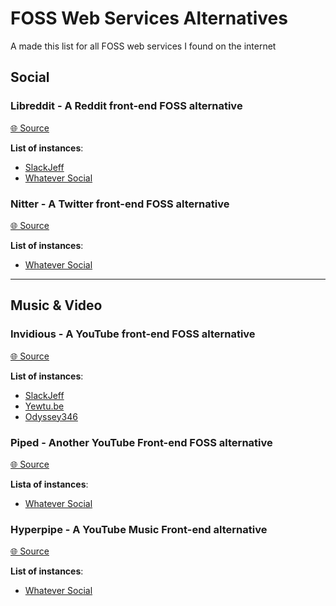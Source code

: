 # FOSS Web Services Alternatives

A made this list for all FOSS web services I found on the internet

## Social

### Libreddit - A Reddit front-end FOSS alternative

[🌐 Source](https://github.com/libreddit/libreddit)

**List of instances**:

- [SlackJeff](https://libreddit.slackjeff.com.br)
- [Whatever Social](https://discuss.whatever.social/)

### Nitter - A Twitter front-end FOSS alternative

[🌐 Source](https://github.com/zedeus/nitter)

**List of instances**:

- [Whatever Social](https://read.whatever.social/)

---

## Music & Video

### Invidious - A YouTube front-end FOSS alternative

[🌐 Source](https://github.com/iv-org/invidious)

**List of instances**:

- [SlackJeff](https://invidious.slackjeff.com.br)
- [Yewtu.be](https://yewtu.be)
- [Odyssey346](https://inv.odyssey346.dev/)

### Piped - Another YouTube Front-end FOSS alternative

[🌐 Source](https://github.com/TeamPiped/Piped)

**Lista of instances**:

- [Whatever Social](https://watch.whatever.social/)

### Hyperpipe - A YouTube Music Front-end alternative

[🌐 Source](https://codeberg.org/Hyperpipe/Hyperpipe)

**List of instances**:

- [Whatever Social](https://listen.whatever.social/)
